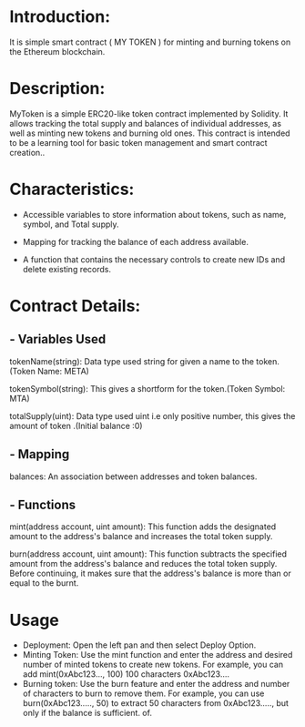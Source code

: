 # Introduction:

It is simple smart contract ( MY TOKEN ) for minting and burning tokens on the Ethereum blockchain.

# Description:

MyToken is a simple ERC20-like token contract implemented by Solidity. It allows tracking the total supply and balances of individual addresses, as well as minting new tokens and burning old ones. This contract is intended to be a learning tool for basic token management and smart contract creation..

# Characteristics:

- Accessible variables to store information about tokens, such as name, symbol, and Total supply.

- Mapping for tracking the balance of each address available.

- A function that contains the necessary controls to create new IDs and delete existing records.


# Contract Details:


## - Variables Used

tokenName(string): Data type used string for given a name to the token.(Token Name: META)

tokenSymbol(string): This  gives a shortform for the token.(Token Symbol: MTA)

totalSupply(uint): Data type used uint i.e only positive number, this gives the amount of token .(Initial balance :0)

## - Mapping

balances: An association between addresses and token balances.


## - Functions
  
mint(address account, uint amount): This function adds the designated amount to the address's balance and increases the total token supply.

burn(address account, uint amount): This function subtracts the specified amount from the address's balance and reduces the total token supply. Before continuing, it makes sure that the address's balance is more than or equal to the burnt.

# Usage


- Deployment: Open the left pan and then select Deploy Option.  
- Minting Token: Use the mint function and enter the address and desired number of minted tokens to create new tokens. For example, you can add mint(0xAbc123..., 100) 100 characters 0xAbc123....
- Burning token: Use the burn feature and enter the address and number of characters to burn to remove them. For example, you can use burn(0xAbc123....., 50) to extract 50 characters from 0xAbc123....., but only if the balance is sufficient. of.
